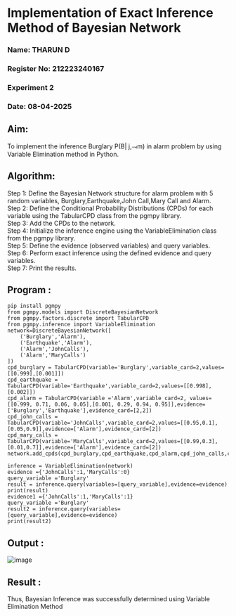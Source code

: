 # Implementation of Exact Inference Method of Bayesian Network
### Name: THARUN D
### Register No: 212223240167
### Experiment 2
### Date: 08-04-2025

## Aim:
To implement the inference Burglary P(B| j,⥗m) in alarm problem by using Variable Elimination method in Python.

## Algorithm:

Step 1: Define the Bayesian Network structure for alarm problem with 5 random variables, Burglary,Earthquake,John Call,Mary Call and Alarm.<br>
Step 2: Define the Conditional Probability Distributions (CPDs) for each variable using the TabularCPD class from the pgmpy library.<br>
Step 3: Add the CPDs to the network.<br>
Step 4: Initialize the inference engine using the VariableElimination class from the pgmpy library.<br>
Step 5: Define the evidence (observed variables) and query variables.<br>
Step 6: Perform exact inference using the defined evidence and query variables.<br>
Step 7: Print the results.<br>

## Program :
```
pip install pgmpy
from pgmpy.models import DiscreteBayesianNetwork
from pgmpy.factors.discrete import TabularCPD
from pgmpy.inference import VariableElimination
network=DiscreteBayesianNetwork([
    ('Burglary','Alarm'),
    ('Earthquake','Alarm'),
    ('Alarm','JohnCalls'),
    ('Alarm','MaryCalls')
])
cpd_burglary = TabularCPD(variable='Burglary',variable_card=2,values=[[0.999],[0.001]])
cpd_earthquake = TabularCPD(variable='Earthquake',variable_card=2,values=[[0.998],[0.002]])
cpd_alarm = TabularCPD(variable ='Alarm',variable_card=2, values=[[0.999, 0.71, 0.06, 0.05],[0.001, 0.29, 0.94, 0.95]],evidence=['Burglary','Earthquake'],evidence_card=[2,2])
cpd_john_calls = TabularCPD(variable='JohnCalls',variable_card=2,values=[[0.95,0.1],[0.05,0.9]],evidence=['Alarm'],evidence_card=[2])
cpd_mary_calls = TabularCPD(variable='MaryCalls',variable_card=2,values=[[0.99,0.3],[0.01,0.7]],evidence=['Alarm'],evidence_card=[2])
network.add_cpds(cpd_burglary,cpd_earthquake,cpd_alarm,cpd_john_calls,cpd_mary_calls)

inference = VariableElimination(network)
evidence ={'JohnCalls':1,'MaryCalls':0}
query_variable ='Burglary'
result = inference.query(variables=[query_variable],evidence=evidence)
print(result)
evidence1 ={'JohnCalls':1,'MaryCalls':1}
query_variable ='Burglary'
result2 = inference.query(variables=[query_variable],evidence=evidence)
print(result2)
```


## Output :
![image](https://github.com/user-attachments/assets/e743ee03-1ba2-4194-8cc6-24016eb7b8c7)


## Result :
Thus, Bayesian Inference was successfully determined using Variable Elimination Method

